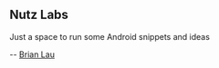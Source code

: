 ## Nutz Labs  
  
Just a space to run some Android snippets and ideas  
  
-- [Brian Lau](https://about.me/Brian.YH.Lau)